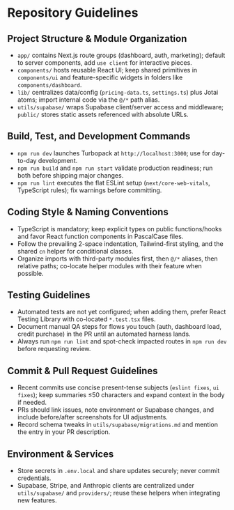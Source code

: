 # Repository Guidelines



## Project Structure & Module Organization
- `app/` contains Next.js route groups (dashboard, auth, marketing); default to server components, add `use client` for interactive pieces.
- `components/` hosts reusable React UI; keep shared primitives in `components/ui` and feature-specific widgets in folders like `components/dashboard`.
- `lib/` centralizes data/config (`pricing-data.ts`, `settings.ts`) plus Jotai atoms; import internal code via the `@/*` path alias.
- `utils/supabase/` wraps Supabase client/server access and middleware; `public/` stores static assets referenced with absolute URLs.

## Build, Test, and Development Commands
- `npm run dev` launches Turbopack at `http://localhost:3000`; use for day-to-day development.
- `npm run build` and `npm run start` validate production readiness; run both before shipping major changes.
- `npm run lint` executes the flat ESLint setup (`next/core-web-vitals`, TypeScript rules); fix warnings before committing.

## Coding Style & Naming Conventions
- TypeScript is mandatory; keep explicit types on public functions/hooks and favor React function components in PascalCase files.
- Follow the prevailing 2-space indentation, Tailwind-first styling, and the shared `cn` helper for conditional classes.
- Organize imports with third-party modules first, then `@/*` aliases, then relative paths; co-locate helper modules with their feature when possible.

## Testing Guidelines
- Automated tests are not yet configured; when adding them, prefer React Testing Library with co-located `*.test.tsx` files.
- Document manual QA steps for flows you touch (auth, dashboard load, credit purchase) in the PR until an automated harness lands.
- Always run `npm run lint` and spot-check impacted routes in `npm run dev` before requesting review.

## Commit & Pull Request Guidelines
- Recent commits use concise present-tense subjects (`eslint fixes`, `ui fixes`); keep summaries ≤50 characters and expand context in the body if needed.
- PRs should link issues, note environment or Supabase changes, and include before/after screenshots for UI adjustments.
- Record schema tweaks in `utils/supabase/migrations.md` and mention the entry in your PR description.

## Environment & Services
- Store secrets in `.env.local` and share updates securely; never commit credentials.
- Supabase, Stripe, and Anthropic clients are centralized under `utils/supabase/` and `providers/`; reuse these helpers when integrating new features.
